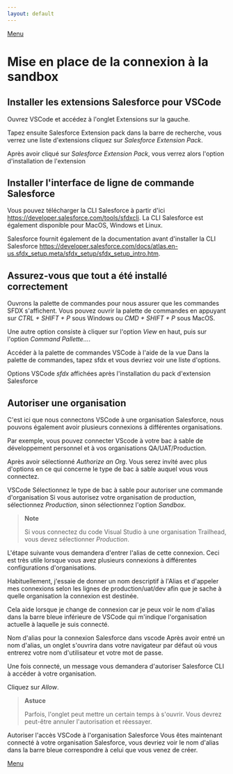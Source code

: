 ```yaml
---
layout: default
---
```

[Menu](../index)

# Mise en place de la connexion à la sandbox

## Installer les extensions Salesforce pour VSCode

Ouvrez VSCode et accédez à l'onglet Extensions sur la gauche.

Tapez ensuite Salesforce Extension pack dans la barre de recherche, vous verrez une liste d'extensions cliquez sur *Salesforce Extension Pack*.

Après avoir cliqué sur *Salesforce Extension Pack*, vous verrez alors l'option d'installation de l'extension

## Installer l'interface de ligne de commande Salesforce

Vous pouvez télécharger la CLI Salesforce à partir d'ici https://developer.salesforce.com/tools/sfdxcli. La CLI Salesforce est également disponible pour MacOS, Windows et Linux.

Salesforce fournit également de la documentation avant d'installer la CLI Salesforce https://developer.salesforce.com/docs/atlas.en-us.sfdx_setup.meta/sfdx_setup/sfdx_setup_intro.htm.

## Assurez-vous que tout a été installé correctement

Ouvrons la palette de commandes pour nous assurer que les commandes SFDX s'affichent. Vous pouvez ouvrir la palette de commandes en appuyant sur *CTRL + SHIFT + P* sous Windows ou *CMD + SHIFT + P* sous MacOS.

Une autre option consiste à cliquer sur l'option *View* en haut, puis sur l'option *Command Pallette...*.

Accéder à la palette de commandes VSCode à l'aide de la vue
Dans la palette de commandes, tapez sfdx et vous devriez voir une liste d'options.

Options VSCode *sfdx* affichées après l'installation du pack d'extension Salesforce

## Autoriser une organisation

C'est ici que nous connectons VSCode à une organisation Salesforce, nous pouvons également avoir plusieurs connexions à différentes organisations.

Par exemple, vous pouvez connecter VScode à votre bac à sable de développement personnel et à vos organisations QA/UAT/Production.

Après avoir sélectionné *Authorize an Org*. Vous serez invité avec plus d'options en ce qui concerne le type de bac à sable auquel vous vous connectez.

VSCode Sélectionnez le type de bac à sable pour autoriser une commande d'organisation
Si vous autorisez votre organisation de production, sélectionnez *Production*, sinon sélectionnez l'option *Sandbox*.

> **Note**
>
> Si vous connectez du code Visual Studio à une organisation Trailhead, vous devez sélectionner *Production*.


L'étape suivante vous demandera d'entrer l'alias de cette connexion. Ceci est très utile lorsque vous avez plusieurs connexions à différentes configurations d'organisations.

Habituellement, j'essaie de donner un nom descriptif à l'Alias et d'appeler mes connexions selon les lignes de production/uat/dev afin que je sache à quelle organisation la connexion est destinée.

Cela aide lorsque je change de connexion car je peux voir le nom d'alias dans la barre bleue inférieure de VSCode qui m'indique l'organisation actuelle à laquelle je suis connecté.

Nom d'alias pour la connexion Salesforce dans vscode
Après avoir entré un nom d'alias, un onglet s'ouvrira dans votre navigateur par défaut où vous entrerez votre nom d'utilisateur et votre mot de passe.

Une fois connecté, un message vous demandera d'autoriser Salesforce CLI à accéder à votre organisation.

Cliquez sur *Allow*.

> **Astuce**
>
> Parfois, l'onglet peut mettre un certain temps à s'ouvrir. Vous devrez peut-être annuler l'autorisation et réessayer.


Autoriser l'accès VSCode à l'organisation Salesforce
Vous êtes maintenant connecté à votre organisation Salesforce, vous devriez voir le nom d'alias dans la barre bleue correspondre à celui que vous venez de créer.

[Menu](../index)

